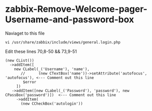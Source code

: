 # zabbix-Remove-Welcome-pager-Username-and-password-box

Naviaget to this file
```
vi /usr/share/zabbix/include/views/general.login.php
```
Edit these lines 70,8-50 && 73,9-51
```
(new CList())
  ->addItem([
    new CLabel(_('Username'), 'name'),
       //      (new CTextBox('name'))->setAttribute('autofocus', 'autofocus'), <--- Comment out this line
        $error
     ])
   ->addItem([new CLabel(_('Password'), 'password'), new CPassBox('password')])  <--- Comment out this line
     ->addItem(
       (new CCheckBox('autologin'))
```
